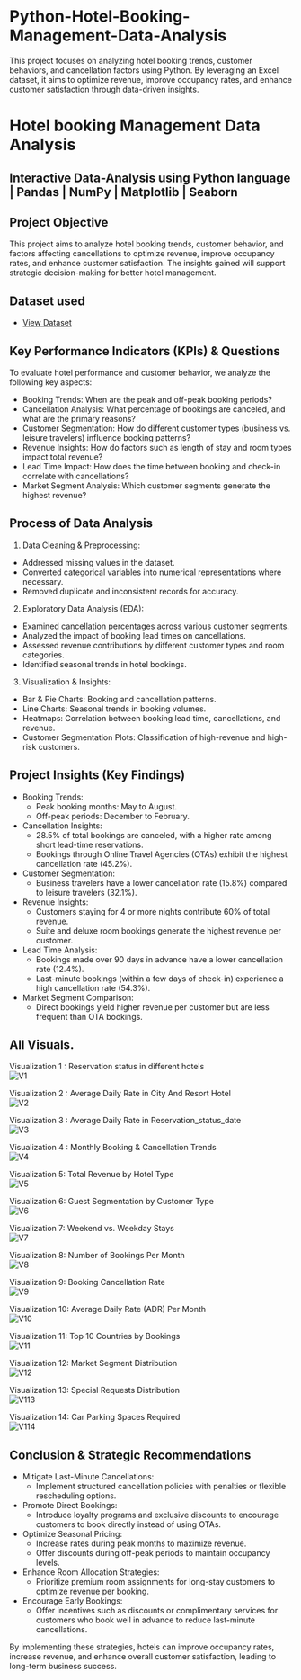 # Python-Hotel-Booking-Management-Data-Analysis
This project focuses on analyzing hotel booking trends, customer behaviors, and cancellation factors using Python. By leveraging an Excel dataset, it aims to optimize revenue, improve occupancy rates, and enhance customer satisfaction through data-driven insights.

# Hotel booking Management Data Analysis
## Interactive Data-Analysis using Python language | Pandas | NumPy | Matplotlib | Seaborn

## Project Objective
This project aims to analyze hotel booking trends, customer behavior, and factors affecting cancellations to optimize revenue, improve occupancy rates, and enhance customer satisfaction. The insights gained will support strategic decision-making for better hotel management.

## Dataset used
- <a href="https://github.com/satishrdudhat/Python-Hotel-Booking-Management-Data-Analysis/blob/main/hotel_bookings%202.csv">View Dataset</a>

## Key Performance Indicators (KPIs) & Questions

To evaluate hotel performance and customer behavior, we analyze the following key aspects:

- Booking Trends: When are the peak and off-peak booking periods?
- Cancellation Analysis: What percentage of bookings are canceled, and what are the primary reasons?
- Customer Segmentation: How do different customer types (business vs. leisure travelers) influence booking patterns?
- Revenue Insights: How do factors such as length of stay and room types impact total revenue?
- Lead Time Impact: How does the time between booking and check-in correlate with cancellations?
- Market Segment Analysis: Which customer segments generate the highest revenue?

## Process of Data Analysis

1. Data Cleaning & Preprocessing:
   
- Addressed missing values in the dataset.
- Converted categorical variables into numerical representations where necessary.
- Removed duplicate and inconsistent records for accuracy.

2. Exploratory Data Analysis (EDA):

- Examined cancellation percentages across various customer segments.
- Analyzed the impact of booking lead times on cancellations.
- Assessed revenue contributions by different customer types and room categories.
- Identified seasonal trends in hotel bookings.

3. Visualization & Insights:

- Bar & Pie Charts: Booking and cancellation patterns.
- Line Charts: Seasonal trends in booking volumes.
- Heatmaps: Correlation between booking lead time, cancellations, and revenue.
- Customer Segmentation Plots: Classification of high-revenue and high-risk customers.

## Project Insights (Key Findings)

- Booking Trends:
   - Peak booking months: May to August.
   - Off-peak periods: December to February.
- Cancellation Insights:
   - 28.5% of total bookings are canceled, with a higher rate among short lead-time reservations.
   - Bookings through Online Travel Agencies (OTAs) exhibit the highest cancellation rate (45.2%).
- Customer Segmentation:
   - Business travelers have a lower cancellation rate (15.8%) compared to leisure travelers (32.1%).
- Revenue Insights:
   - Customers staying for 4 or more nights contribute 60% of total revenue.
   - Suite and deluxe room bookings generate the highest revenue per customer.
- Lead Time Analysis:
   - Bookings made over 90 days in advance have a lower cancellation rate (12.4%).
   - Last-minute bookings (within a few days of check-in) experience a high cancellation rate (54.3%).
- Market Segment Comparison:
   - Direct bookings yield higher revenue per customer but are less frequent than OTA bookings.

## All Visuals.

Visualization 1 : Reservation status in different hotels <br>
![V1](https://github.com/user-attachments/assets/7f885fb7-b3a8-4efb-81b2-0eb83cbe5834)

Visualization 2 : Average Daily Rate in City And Resort Hotel <br>
![V2](https://github.com/user-attachments/assets/c70b00be-0d51-4eff-a817-6715455a1ad6)

Visualization 3 : Average Daily Rate in Reservation_status_date <br>
![V3](https://github.com/user-attachments/assets/16114b4d-c9d8-4129-9ee2-8553e07fb238)

Visualization 4 : Monthly Booking & Cancellation Trends <br>
![V4](https://github.com/user-attachments/assets/15023fe3-9f30-4159-a9b7-c7fa49eefbad)

Visualization 5: Total Revenue by Hotel Type <br>
![V5](https://github.com/user-attachments/assets/42125bc7-8aac-4a0b-9faa-8b529b38195b)

Visualization 6: Guest Segmentation by Customer Type <br>
![V6](https://github.com/user-attachments/assets/5e7ea993-b939-4056-b919-463697f26afe)

Visualization 7: Weekend vs. Weekday Stays <br>
![V7](https://github.com/user-attachments/assets/46f6af2f-7beb-4a34-a14f-4726418ab46e)

Visualization 8: Number of Bookings Per Month <br>
![V8](https://github.com/user-attachments/assets/5b33ea60-a7d0-4465-8c02-33b99b950fa4)

Visualization 9: Booking Cancellation Rate <br>
![V9](https://github.com/user-attachments/assets/c54cff83-f541-4a7f-9bee-a2a3fc1caf4b)

Visualization 10: Average Daily Rate (ADR) Per Month <br>
![V10](https://github.com/user-attachments/assets/ac1d2034-0796-40b8-8bab-beb103a6d7cb)

Visualization 11: Top 10 Countries by Bookings <br>
![V11](https://github.com/user-attachments/assets/30c3c29b-4405-4002-abd0-67ece69bb00f)

Visualization 12: Market Segment Distribution <br>
![V12](https://github.com/user-attachments/assets/17f57b22-cdb0-44d2-b638-31546d379302)

Visualization 13: Special Requests Distribution <br>
![V113](https://github.com/user-attachments/assets/ba85fda6-1ea5-4f54-afd8-4737f4fcd558)

Visualization 14: Car Parking Spaces Required <br>
![V114](https://github.com/user-attachments/assets/47eead82-d79a-4380-947e-8feb93e810f8)

## Conclusion & Strategic Recommendations

- Mitigate Last-Minute Cancellations:
   - Implement structured cancellation policies with penalties or flexible rescheduling options.
- Promote Direct Bookings:
   - Introduce loyalty programs and exclusive discounts to encourage customers to book directly instead of using OTAs.
- Optimize Seasonal Pricing:
   - Increase rates during peak months to maximize revenue.
   - Offer discounts during off-peak periods to maintain occupancy levels.
- Enhance Room Allocation Strategies:
   - Prioritize premium room assignments for long-stay customers to optimize revenue per booking.
- Encourage Early Bookings:
   - Offer incentives such as discounts or complimentary services for customers who book well in advance to reduce last-minute cancellations.
     
By implementing these strategies, hotels can improve occupancy rates, increase revenue, and enhance overall customer satisfaction, leading to long-term business success.

